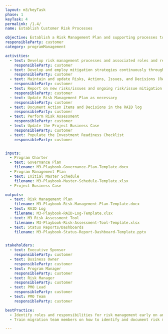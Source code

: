 ```yaml
---
layout: m3/keyTask
phase: 1
keyTask: 4
permalink: /1.4/
name: Establish Customer Risk Processes

objective: Establish a Risk Management Plan and supporting processes to identify risks and develop risk mitigation plans throughout the migration.
responsibleParty: customer
category: programManagement

activities:
  - text: Develop risk management processes and associated roles and responsibilities for identifying and mitigating risks in the Risk Management Plan
    responsibleParty: customer
  - text: Develop and employ mitigation strategies continuously throughout Phase 1
    responsibleParty: customer
  - text: Maintain and update Risks, Actions, Issues, and Decisions (RAID) Log with new risks, changes to existing risks, and status of risk management activities continuously at a minimum of every two weeks throughout Phase 1
    responsibleParty: customer
  - text: Report on new risks/issues and ongoing risk/issue mitigation activities in governance meetings and Status Reports/Dashboards 
    responsibleParty: customer
  - text: Update Risk Management Plan as necessary
    responsibleParty: customer
  - text: Document Action Items and Decisions in the RAID log
    responsibleParty: customer
  - text: Perform Risk Assessment
    responsibleParty: customer
  - text: Update the Project Business Case
    responsibleParty: customer
  - text: Populate the Investment Readiness Checklist
    responsibleParty: customer


inputs:
  - Program Charter
  - text: Governance Plan
    filename: M3-Playbook-Governance-Plan-Template.docx
  - Program Management Plan 
  - text: Initial Master Schedule
    filename: M3-Playbook-Master-Schedule-Template.xlsx
  - Project Business Case

outputs:
  - text: Risk Management Plan
    filename: M3-Playbook-Risk-Management-Plan-Template.docx
  - text: RAID Log
    filename: M3-Playbook-RAID-Log-Template.xlsx
  - text: M3 Risk Assessment Tool
    filename: M3-Playbook-Risk-Assessment-Tool-Template.xlsx
  - text: Status Reports/Dashboards
    filename: M3-Playbook-Status-Report-Dashboard-Template.pptx


stakeholders:
  - text: Executive Sponsor
    responsibleParty: customer
  - text: Business Owner
    responsibleParty: customer
  - text: Program Manager
    responsibleParty: customer
  - text: Risk Manager
    responsibleParty: customer
  - text: PMO Lead
    responsibleParty: customer
  - text: PMO Team
    responsibleParty: customer

bestPractice:
  - Identify roles and responsibilities for risk management early on and establish a risk manager to coordinate all risk management activities throughout the program
  - Train migration team members on how to identify and document risk mitigation plans and how to escalate and communicate to leadership effectively

---
```

